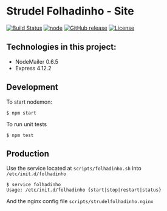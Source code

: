 # Strudel Folhadinho - Site

[![Build Status](https://travis-ci.org/wbruno/strudelfolhadinho.svg?branch=master)](https://travis-ci.org/wbruno/strudelfolhadinho)
[![node](https://img.shields.io/badge/node-5.1.0-brightgreen.svg)]()
[![GitHub release](https://img.shields.io/github/release/wbruno/strudelfolhadinho.svg)]()
[![License](http://img.shields.io/:license-mit-blue.svg)](https://github.com/wbruno/strudelfolhadinho/blob/master/LICENSE)

## Technologies in this project:
- NodeMailer 0.6.5
- Express 4.12.2


## Development

To start nodemon:
```
$ npm start
```

To run unit tests
```
$ npm test
```


## Production
Use the service located at `scripts/folhadinho.sh` into `/etc/init.d/folhadinho`

```
$ service folhadinho
Usage: /etc/init.d/folhadinho {start|stop|restart|status}
```

And the nginx config file `scripts/strudelfolhadinho.nginx`
